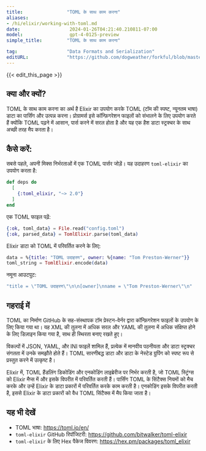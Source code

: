 ```yaml
---
title:                "TOML के साथ काम करना"
aliases:
- /hi/elixir/working-with-toml.md
date:                  2024-01-26T04:21:40.210811-07:00
model:                 gpt-4-0125-preview
simple_title:         "TOML के साथ काम करना"

tag:                  "Data Formats and Serialization"
editURL:              "https://github.com/dogweather/forkful/blob/master/content/hi/elixir/working-with-toml.md"
---
```


{{< edit_this_page >}}

## क्या और क्यों?
TOML के साथ काम करना का अर्थ है Elixir का उपयोग करके TOML (टॉम की स्पष्ट, न्यूनतम भाषा) डाटा का पार्सिंग और उत्पन्न करना। प्रोग्रामर्स इसे कॉन्फ़िगरेशन फाइलों को संभालने के लिए उपयोग करते हैं क्योंकि TOML पढ़ने में आसान, पार्स करने में सरल होता है और यह एक हैश डाटा स्ट्रक्चर के साथ अच्छी तरह मैप करता है।

## कैसे करें:
सबसे पहले, अपनी मिक्स निर्भरताओं में एक TOML पार्सर जोड़ें। यह उदाहरण `toml-elixir` का उपयोग करता है:

```elixir
def deps do
  [
    {:toml_elixir, "~> 2.0"}
  ]
end
```

एक TOML फाइल पढ़ें:

```elixir
{:ok, toml_data} = File.read("config.toml")
{:ok, parsed_data} = TomlElixir.parse(toml_data)
```

Elixir डाटा को TOML में परिवर्तित करने के लिए:

```elixir
data = %{title: "TOML उदाहरण", owner: %{name: "Tom Preston-Werner"}}
toml_string = TomlElixir.encode(data)
```

नमूना आउटपुट:

```elixir
"title = \"TOML उदाहरण\"\n\n[owner]\nname = \"Tom Preston-Werner\"\n"
```

## गहराई में
TOML का निर्माण GitHub के सह-संस्थापक टॉम प्रेस्टन-वेर्नर द्वारा कॉन्फ़िगरेशन फाइलों के उपयोग के लिए किया गया था। यह XML की तुलना में अधिक सरल और YAML की तुलना में अधिक संक्षिप्त होने के लिए डिज़ाइन किया गया है, साथ ही स्थिरता बनाए रखते हुए।

विकल्पों में JSON, YAML, और INI फाइलें शामिल हैं, प्रत्येक में मानवीय पठनीयता और डाटा स्ट्रक्चर संगतता में उनके समझौते होते हैं। TOML सारणीबद्ध डाटा और डाटा के नेस्टेड ग्रुपिंग को स्पष्ट रूप से प्रस्तुत करने में उत्कृष्ट है।

Elixir में, TOML हैंडलिंग डिकोडिंग और एनकोडिंग लाइब्रेरीज पर निर्भर करती है, जो TOML स्ट्रिंग्स को Elixir मैप्स में और इसके विपरीत में परिवर्तित करती हैं। पार्सिंग TOML के सिंटैक्स नियमों को मैच करके और उन्हें Elixir के डाटा प्रकारों में परिवर्तित करके काम करती है। एनकोडिंग इसके विपरीत करती है, इससे Elixir के डाटा प्रकारों को वैध TOML सिंटैक्स में मैप किया जाता है।

## यह भी देखें
- TOML भाषा: https://toml.io/en/
- `toml-elixir` GitHub रिपॉजिटरी: https://github.com/bitwalker/toml-elixir
- `toml-elixir` के लिए Hex पैकेज विवरण: https://hex.pm/packages/toml_elixir
